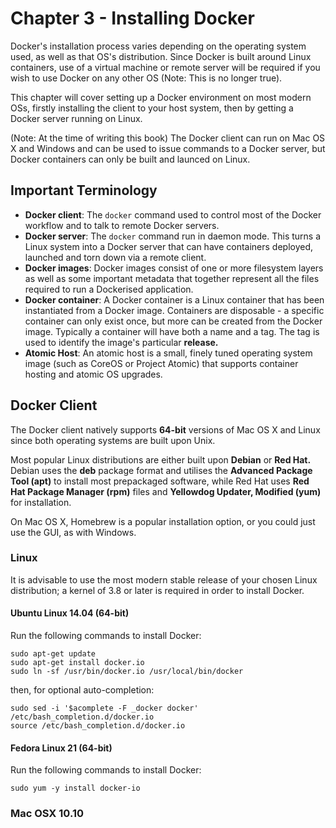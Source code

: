 # Chapter 3 - Installing Docker

Docker's installation process varies depending on the operating system used, as well as that OS's distribution.
Since Docker is built around Linux containers, use of a virtual machine or remote server will be required if you
wish to use Docker on any other OS (Note: This is no longer true).

This chapter will cover setting up a Docker environment on most modern OSs, firstly installing the client to your
host system, then by getting a Docker server running on Linux.
 
(Note: At the time of writing this book) The Docker client can run on Mac OS X and Windows and can be used to
issue commands to a Docker server, but Docker containers can only be built and launced on Linux.

## Important Terminology

- __Docker client__:
    The `docker` command used to control most of the Docker workflow and to talk to remote Docker servers.
- __Docker server__:
    The `docker` command run in daemon mode. This turns a Linux system into a Docker server that can have
    containers deployed, launched and torn down via a remote client.
- __Docker images__:
    Docker images consist of one or more filesystem layers as well as some important metadata that together
    represent all the files required to run a Dockerised application.
- __Docker container__:
    A Docker container is a Linux container that has been instantiated from a Docker image. Containers are
    disposable - a specific container can only exist once, but more can be created from the Docker image.
    Typically a container will have both a name and a tag. The tag is used to identify the image's particular
    __release.__
- __Atomic Host__:
    An atomic host is a small, finely tuned operating system image (such as CoreOS or Project Atomic) that
    supports container hosting and atomic OS upgrades.
    
## Docker Client

The Docker client natively supports __64-bit__ versions of Mac OS X and Linux since both operating systems
are built upon Unix.

Most popular Linux distributions are either built upon __Debian__ or __Red Hat.__ Debian uses the __deb__
package format and utilises the __Advanced Package Tool (apt)__ to install most prepackaged software,
while Red Hat uses __Red Hat Package Manager (rpm)__ files and __Yellowdog Updater, Modified (yum)__ for
installation.

On Mac OS X, Homebrew is a popular installation option, or you could just use the GUI, as with Windows.

### Linux

It is advisable to use the most modern stable release of your chosen Linux distribution; a kernel of 3.8
or later is required in order to install Docker.

#### Ubuntu Linux 14.04 (64-bit)

Run the following commands to install Docker:    
```
sudo apt-get update
sudo apt-get install docker.io
sudo ln -sf /usr/bin/docker.io /usr/local/bin/docker
```

then, for optional auto-completion:
```
sudo sed -i '$acomplete -F _docker docker' /etc/bash_completion.d/docker.io
source /etc/bash_completion.d/docker.io
```

#### Fedora Linux 21 (64-bit)

Run the following commands to install Docker:
```
sudo yum -y install docker-io
```

### Mac OSX 10.10